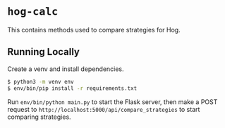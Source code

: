 # `hog-calc`

This contains methods used to compare strategies for Hog. 

## Running Locally

Create a venv and install dependencies.

```bash
$ python3 -m venv env
$ env/bin/pip install -r requirements.txt
```

Run `env/bin/python main.py` to start the Flask server, then make a POST request
to `http://localhost:5000/api/compare_strategies` to start comparing strategies.
